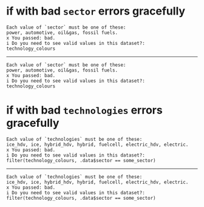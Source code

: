 # if with bad `sector` errors gracefully

    Each value of `sector` must be one of these:
    power, automotive, oil&gas, fossil fuels.
    x You passed: bad.
    i Do you need to see valid values in this dataset?:
    technology_colours

---

    Each value of `sector` must be one of these:
    power, automotive, oil&gas, fossil fuels.
    x You passed: bad.
    i Do you need to see valid values in this dataset?:
    technology_colours

# if with bad `technologies` errors gracefully

    Each value of `technologies` must be one of these:
    ice_hdv, ice, hybrid_hdv, hybrid, fuelcell, electric_hdv, electric.
    x You passed: bad.
    i Do you need to see valid values in this dataset?:
    filter(technology_colours, .data$sector == some_sector)

---

    Each value of `technologies` must be one of these:
    ice_hdv, ice, hybrid_hdv, hybrid, fuelcell, electric_hdv, electric.
    x You passed: bad.
    i Do you need to see valid values in this dataset?:
    filter(technology_colours, .data$sector == some_sector)

